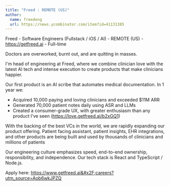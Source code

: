 ```yaml
---
title: "Freed : REMOTE (US)"
author:
  name: freedeng
  url: https://news.ycombinator.com/item?id=41131385
---
```

Freed - Software Engineers (Fullstack &#x2F; iOS &#x2F; AI) - REMOTE (US)  - <a href="https:&#x2F;&#x2F;getfreed.ai" rel="nofollow">https:&#x2F;&#x2F;getfreed.ai</a> - Full-time

Doctors are overworked, burnt out, and are quitting in masses.

I&#x27;m head of engineering at Freed, where we combine clinician love with the latest AI tech and intense execution to create products that make clinicians happier.

Our first product is an AI scribe that automates medical documentation. In 1 year we:

- Acquired 10,000 paying and loving clinicians and exceeded $11M ARR
- Generated 70,000 patient notes daily using ASR and LLMs
- Created a consumer-grade UX, with greater enthusiasm than any product I&#x27;ve seen (<a href="https:&#x2F;&#x2F;love.getfreed.ai&#x2F;b2xGQ1" rel="nofollow">https:&#x2F;&#x2F;love.getfreed.ai&#x2F;b2xGQ1</a>)

With the backing of the best VCs in the world, we are rapidly expanding our product offering. Patient facing assistant, patient insights, EHR integrations, and other products are being built and used by thousands of clinicians and millions of patients

Our engineering culture emphasizes speed, end-to-end ownership, responsibility, and independence. Our tech stack is React and TypeScript &#x2F; Node.js.

Apply here: <a href="https:&#x2F;&#x2F;www.getfreed.ai&#x2F;careers?utm_source=Aob6wkJPZQ" rel="nofollow">https:&#x2F;&#x2F;www.getfreed.ai&#x2F;careers?utm_source=Aob6wkJPZQ</a>
